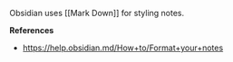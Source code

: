 Obsidian uses [[Mark Down]] for styling notes.

**References**
- https://help.obsidian.md/How+to/Format+your+notes
